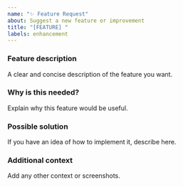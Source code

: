 ```yaml
---
name: "✨ Feature Request"
about: Suggest a new feature or improvement
title: "[FEATURE] "
labels: enhancement
---
```


### Feature description
A clear and concise description of the feature you want.

### Why is this needed?
Explain why this feature would be useful.

### Possible solution
If you have an idea of how to implement it, describe here.

### Additional context
Add any other context or screenshots.
